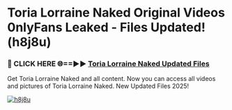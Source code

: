 # Toria Lorraine Naked Original Videos 0nlyFans Leaked - Files Updated! (h8j8u)

<h3>🔴 CLICK HERE 🌐==►► <a href="https://tinyurl.com/yckcrads" rel="nofollow">Toria Lorraine Naked Updated Files</a></h3>

Get Toria Lorraine Naked and all content. Now you can access all videos and pictures of Toria Lorraine Naked. New Updated Files 2025!

[![h8j8u](https://i.imgur.com/hpKpOFt.gif)](https://tinyurl.com/yckcrads)
